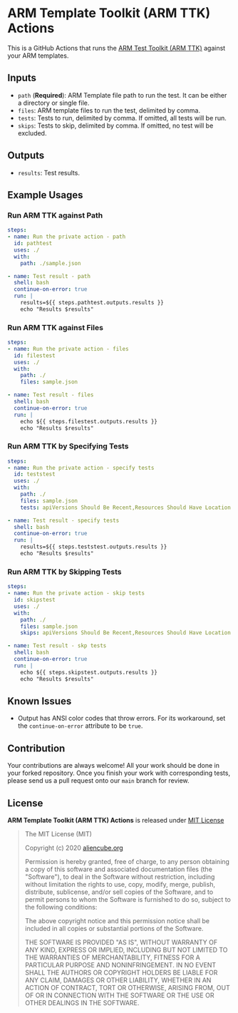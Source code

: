 # ARM Template Toolkit (ARM TTK) Actions #

This is a GitHub Actions that runs the [ARM Test Toolkit (ARM TTK)](https://github.com/Azure/arm-ttk) against your ARM templates.


## Inputs ##

* `path` (**Required**): ARM Template file path to run the test. It can be either a directory or single file.
* `files`: ARM template files to run the test, delimited by comma.
* `tests`: Tests to run, delimited by comma. If omitted, all tests will be run.
* `skips`: Tests to skip, delimited by comma. If omitted, no test will be excluded.


## Outputs ##

* `results`: Test results.


## Example Usages ##

### Run ARM TTK against Path ###

```yaml
steps:
- name: Run the private action - path
  id: pathtest
  uses: ./
  with:
    path: ./sample.json

- name: Test result - path
  shell: bash
  continue-on-error: true
  run: |
    results=${{ steps.pathtest.outputs.results }}
    echo "Results $results"
```


### Run ARM TTK against Files ###

```yaml
steps:
- name: Run the private action - files
  id: filestest
  uses: ./
  with:
    path: ./
    files: sample.json

- name: Test result - files
  shell: bash
  continue-on-error: true
  run: |
    echo ${{ steps.filestest.outputs.results }}
    echo "Results $results"
```


### Run ARM TTK by Specifying Tests ###

```yaml
steps:
- name: Run the private action - specify tests
  id: teststest
  uses: ./
  with:
    path: ./
    files: sample.json
    tests: apiVersions Should Be Recent,Resources Should Have Location

- name: Test result - specify tests
  shell: bash
  continue-on-error: true
  run: |
    results=${{ steps.teststest.outputs.results }}
    echo "Results $results"
```


### Run ARM TTK by Skipping Tests ###

```yaml
steps:
- name: Run the private action - skip tests
  id: skipstest
  uses: ./
  with:
    path: ./
    files: sample.json
    skips: apiVersions Should Be Recent,Resources Should Have Location

- name: Test result - skp tests
  shell: bash
  continue-on-error: true
  run: |
    echo ${{ steps.skipstest.outputs.results }}
    echo "Results $results"
```


## Known Issues ##

* Output has ANSI color codes that throw errors. For its workaround, set the `continue-on-error` attribute to be `true`.


## Contribution ##

Your contributions are always welcome! All your work should be done in your forked repository. Once you finish your work with corresponding tests, please send us a pull request onto our `main` branch for review.


## License ##

**ARM Template Toolkit (ARM TTK) Actions** is released under [MIT License](http://opensource.org/licenses/MIT)

> The MIT License (MIT)
>
> Copyright (c) 2020 [aliencube.org](https://aliencube.org)
> 
> Permission is hereby granted, free of charge, to any person obtaining a copy of this software and associated documentation files (the "Software"), to deal in the Software without restriction, including without limitation the rights to use, copy, modify, merge, publish, distribute, sublicense, and/or sell copies of the Software, and to permit persons to whom the Software is furnished to do so, subject to the following conditions:
> 
> The above copyright notice and this permission notice shall be included in all copies or substantial portions of the Software.
> 
> THE SOFTWARE IS PROVIDED "AS IS", WITHOUT WARRANTY OF ANY KIND, EXPRESS OR IMPLIED, INCLUDING BUT NOT LIMITED TO THE WARRANTIES OF MERCHANTABILITY, FITNESS FOR A PARTICULAR PURPOSE AND NONINFRINGEMENT. IN NO EVENT SHALL THE AUTHORS OR COPYRIGHT HOLDERS BE LIABLE FOR ANY CLAIM, DAMAGES OR OTHER LIABILITY, WHETHER IN AN ACTION OF CONTRACT, TORT OR OTHERWISE, ARISING FROM, OUT OF OR IN CONNECTION WITH THE SOFTWARE OR THE USE OR OTHER DEALINGS IN THE SOFTWARE.
